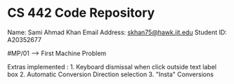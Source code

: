 # CS 442 Code Repository

Name: Sami Ahmad Khan
Email Address: skhan75@hawk.iit.edu
Student ID: A20352677

#MP/01 --> First Machine Problem

Extras implemented : 1. Keyboard dismissal when click outside text label box
                     2. Automatic Conversion Direction selection
                     3. "Insta" Conversions